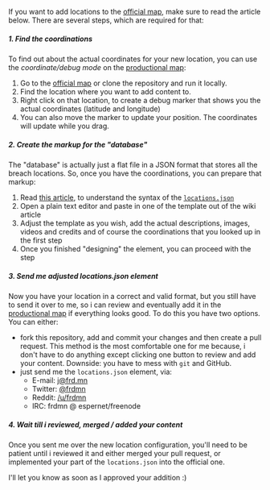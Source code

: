 If you want to add locations to the [official map](http://gta5-map.github.io), make sure to read the article below. There are several steps, which are required for that:

##### 1. Find the coordinations

To find out about the actual coordinates for your new location, you can use the _coordinate/debug mode_ on the [productional map](http://gta5-map.github.io):

1. Go to the [official map](http://gta5-map.github.io) or clone the repository and run it locally.
1. Find the location where you want to add content to.
1. Right click on that location, to create a debug marker that shows you the actual coordinates (latitude and longitude)
1. You can also move the marker to update your position. The coordinates will update while you drag.

##### 2. Create the markup for the "database"

The "database" is actually just a flat file in a JSON format that stores all the breach locations. So, once you have the coordinations, you can prepare that markup:

1. Read [this article](https://github.com/gta5-map/gta5-map.github.io/wiki/Format-of-locations.json), to understand the syntax of the [`locations.json`](locations.json)
1. Open a plain text editor and paste in one of the template out of the wiki article
1. Adjust the template as you wish, add the actual descriptions, images, videos and credits and of course the coordinations that you looked up in the first step
1. Once you finished "designing" the element, you can proceed with the step

##### 3. Send me adjusted locations.json element

Now you have your location in a correct and valid format, but you still have to send it over to me, so i can review and eventually add it in the [productional map](http://gta5-map.github.io) if everything looks good. To do this you have two options. You can either:

* fork this repository, add and commit your changes and then create a pull request. This method is the most comfortable one for me because, i don't have to do anything except clicking one button to review and add your content. Downside: you have to mess with `git` and GitHub.
* just send me the `locations.json` element, via:
  * E-mail: [j@frd.mn](mailto:j@frd.mn)
  * Twitter: [@frdmn](https://twitter.com/frdmn)
  * Reddit: [/u/frdmn](http://www.reddit.com/user/frdmn)
  * IRC: frdmn @ espernet/freenode

##### 4. Wait till i reviewed, merged / added your content

Once you sent me over the new location configuration, you'll need to be patient until i reviewed it and either merged your pull request, or implemented your part of the `locations.json` into the official one.

I'll let you know as soon as I approved your addition :)